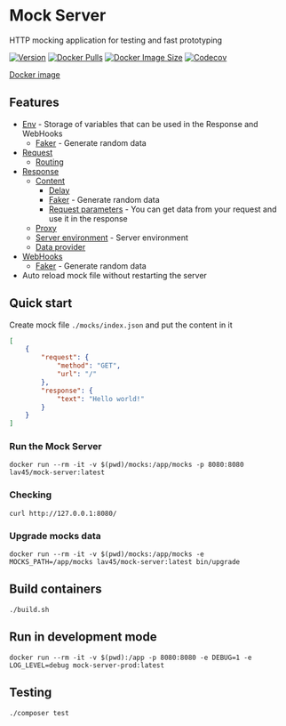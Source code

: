 # Mock Server

HTTP mocking application for testing and fast prototyping

[![Version](https://img.shields.io/docker/v/lav45/mock-server/latest?sort=semver)](https://hub.docker.com/r/lav45/mock-server)
[![Docker Pulls](https://img.shields.io/docker/pulls/lav45/mock-server.svg)](https://hub.docker.com/r/lav45/mock-server)
[![Docker Image Size](https://img.shields.io/docker/image-size/lav45/mock-server)](https://hub.docker.com/r/lav45/mock-server)
[![Codecov](https://codecov.io/gh/lav45/mock-server/branch/master/graph/badge.svg)](https://codecov.io/gh/lav45/mock-server)

[Docker image](https://hub.docker.com/r/lav45/mock-server)

## Features

- [Env](docs/env.md) - Storage of variables that can be used in the Response and WebHooks
    - [Faker](docs/env.md#faker) - Generate random data
- [Request](docs/request.md)
    - [Routing](docs/request.md#requesturl)
- [Response](docs/response.md)
    - [Content](docs/response/content.md)
      - [Delay](docs/response/content.md#responsedelay)
      - [Faker](docs/response/content.md#faker) - Generate random data
      - [Request parameters](docs/response/content.md#request-parameters) - You can get data from your request and use it in the response
    - [Proxy](docs/response/proxy.md)
    - [Server environment](docs/env.md#server-environment) - Server environment
    - [Data provider](docs/response/data.md)
- [WebHooks](docs/webhooks.md)
    - [Faker](docs/webhooks.md#faker) - Generate random data
- Auto reload mock file without restarting the server

## Quick start

Create mock file `./mocks/index.json` and put the content in it

```json
[
    {
        "request": {
            "method": "GET",
            "url": "/"
        },
        "response": {
            "text": "Hello world!"
        }
    }
]
```

### Run the Mock Server

```shell
docker run --rm -it -v $(pwd)/mocks:/app/mocks -p 8080:8080 lav45/mock-server:latest
```

### Checking

```shell
curl http://127.0.0.1:8080/
```

### Upgrade mocks data

```shell
docker run --rm -it -v $(pwd)/mocks:/app/mocks -e MOCKS_PATH=/app/mocks lav45/mock-server:latest bin/upgrade
```

## Build containers

```shell
./build.sh
```

## Run in development mode

```shell
docker run --rm -it -v $(pwd):/app -p 8080:8080 -e DEBUG=1 -e LOG_LEVEL=debug mock-server-prod:latest
```

## Testing

```shell
./composer test
```
